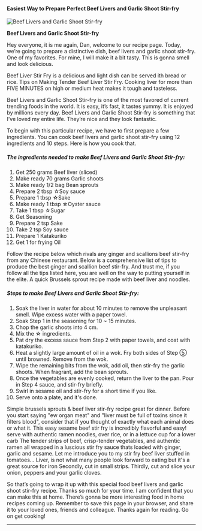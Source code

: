             

#### Easiest Way to Prepare Perfect Beef Livers and Garlic Shoot Stir-fry

![Beef Livers and Garlic Shoot Stir-fry](https://img-global.cpcdn.com/recipes/4640228972167168/751x532cq70/beef-livers-and-garlic-shoot-stir-fry-recipe-main-photo.jpg)

**Beef Livers and Garlic Shoot Stir-fry**

Hey everyone, it is me again, Dan, welcome to our recipe page. Today, we’re going to prepare a distinctive dish, beef livers and garlic shoot stir-fry. One of my favorites. For mine, I will make it a bit tasty. This is gonna smell and look delicious.

Beef Liver Stir Fry is a delicious and light dish can be served ith bread or rice. Tips on Making Tender Beef Liver Stir Fry. Cooking liver for more than FIVE MINUTES on high or medium heat makes it tough and tasteless.

Beef Livers and Garlic Shoot Stir-fry is one of the most favored of current trending foods in the world. It is easy, it’s fast, it tastes yummy. It is enjoyed by millions every day. Beef Livers and Garlic Shoot Stir-fry is something that I’ve loved my entire life. They’re nice and they look fantastic.

To begin with this particular recipe, we have to first prepare a few ingredients. You can cook beef livers and garlic shoot stir-fry using 12 ingredients and 10 steps. Here is how you cook that.

##### The ingredients needed to make Beef Livers and Garlic Shoot Stir-fry:

1.  Get 250 grams Beef liver (sliced)
2.  Make ready 70 grams Garlic shoots
3.  Make ready 1/2 bag Bean sprouts
4.  Prepare 2 tbsp ☆Soy sauce
5.  Prepare 1 tbsp ☆Sake
6.  Make ready 1 tbsp ☆Oyster sauce
7.  Take 1 tbsp ☆Sugar
8.  Get Seasoning
9.  Prepare 2 tsp Sake
10.  Take 2 tsp Soy sauce
11.  Prepare 1 Katakuriko
12.  Get 1 for frying Oil

Follow the recipe below which rivals any ginger and scallions beef stir-fry from any Chinese restaurant. Below is a comprehensive list of tips to produce the best ginger and scallion beef stir-fry. And trust me, if you follow all the tips listed here, you are well on the way to putting yourself in the elite. A quick Brussels sprout recipe made with beef liver and noodles.

##### Steps to make Beef Livers and Garlic Shoot Stir-fry:

1.  Soak the liver in water for about 10 minutes to remove the unpleasant smell. Wipe excess water with a paper towel.
2.  Soak Step 1 in the seasoning for 10 ~ 15 minutes.
3.  Chop the garlic shoots into 4 cm.
4.  Mix the ☆ ingredients.
5.  Pat dry the excess sauce from Step 2 with paper towels, and coat with katakuriko.
6.  Heat a slightly large amount of oil in a wok. Fry both sides of Step ⑤ until browned. Remove from the wok.
7.  Wipe the remaining bits from the wok, add oil, then stir-fry the garlic shoots. When fragrant, add the bean sprouts.
8.  Once the vegetables are evenly cooked, return the liver to the pan. Pour in Step 4 sauce, and stir-fry briefly.
9.  Swirl in sesame oil and stir-fry for a short time if you like.
10.  Serve onto a plate, and it's done.

Simple brussels sprouts & beef liver stir-fry recipe great for dinner. Before you start saying "ew organ meat" and "liver must be full of toxins since it filters blood", consider that if you thought of exactly what each animal does or what it. This easy sesame beef stir fry is incredibly flavorful and easy! serve with authentic ramen noodles, over rice, or in a lettuce cup for a lower carb The tender strips of beef, crisp-tender vegetables, and authentic ramen all wrapped in a luscious stir fry sauce thats loaded with ginger, garlic and sesame. Let me introduce you to my stir fry beef liver stuffed in tomatoes… Liver, is not what many people look forward to eating but it's a great source for iron Secondly, cut in small strips. Thirdly, cut and slice your onion, peppers and your garlic cloves.

So that’s going to wrap it up with this special food beef livers and garlic shoot stir-fry recipe. Thanks so much for your time. I am confident that you can make this at home. There’s gonna be more interesting food in home recipes coming up. Remember to save this page in your browser, and share it to your loved ones, friends and colleague. Thanks again for reading. Go on get cooking!

* * *